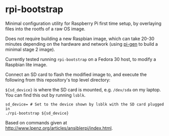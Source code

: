 # rpi-bootstrap

Minimal configuration utility for Raspberry Pi first time setup, by overlaying files into the rootfs of a raw OS image.

Does not require building a new Raspbian image, which can take 20-30 minutes depending on the hardware and network (using [pi-gen](https://github.com/Rpi-Distro/pi-gen) to build a minimal stage 2 image).

Currently tested running `rpi-bootstrap` on a Fedora 30 host, to modify a Raspbian lite image.

Connect an SD card to flash the modified image to, and execute the following from this repository's top level directory:

`${sd_device}` is where the SD card is mounted, e.g. `/dev/sda` on my laptop. You can find this out by running `lsblk`.

```
sd_device= # Set to the device shown by lsblk with the SD card plugged in
./rpi-bootstrap ${sd_device}
```

Based on commands given at http://www.lpenz.org/articles/ansiblerpi/index.html.
